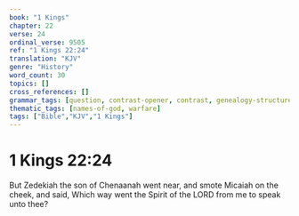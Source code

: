 ```yaml
---
book: "1 Kings"
chapter: 22
verse: 24
ordinal_verse: 9505
ref: "1 Kings 22:24"
translation: "KJV"
genre: "History"
word_count: 30
topics: []
cross_references: []
grammar_tags: [question, contrast-opener, contrast, genealogy-structure]
thematic_tags: [names-of-god, warfare]
tags: ["Bible","KJV","1 Kings"]
---
```


# 1 Kings 22:24

But Zedekiah the son of Chenaanah went near, and smote Micaiah on the cheek, and said, Which way went the Spirit of the LORD from me to speak unto thee?
